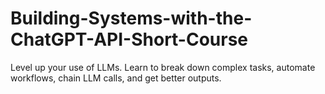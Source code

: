 # Building-Systems-with-the-ChatGPT-API-Short-Course
Level up your use of LLMs. Learn to break down complex tasks, automate workflows, chain LLM calls, and get better outputs.
